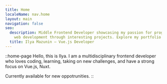 ```yaml
---
title: Home
localeName: nav.home
layout: main
navigation: false
seo:
  description: Middle Frontend Developer showcasing my passion for programming and
    web development through interesting projects. Explore my portfolio today!
  title: Ilya Mazunin – Vue.js Developer
---
```


::home-page
Hello, this is Ilya. I am a multidisciplinary frontend developer who loves coding, learning, taking on new challenges, and have a strong focus on Vue.js, Nuxt.

Currently available for new oppotrunities.
::
